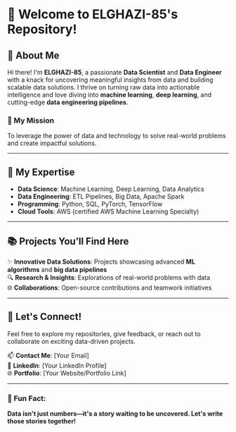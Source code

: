 # 👋 Welcome to ELGHAZI-85's Repository!

## 🚀 About Me
Hi there! I'm **ELGHAZI-85**, a passionate **Data Scientist** and **Data Engineer** with a knack for uncovering meaningful insights from data and building scalable data solutions. I thrive on turning raw data into actionable intelligence and love diving into **machine learning**, **deep learning**, and cutting-edge **data engineering pipelines**.

### 🌟 My Mission
To leverage the power of data and technology to solve real-world problems and create impactful solutions.

---

## 🔧 My Expertise
- **Data Science**: Machine Learning, Deep Learning, Data Analytics
- **Data Engineering**: ETL Pipelines, Big Data, Apache Spark
- **Programming**: Python, SQL, PyTorch, TensorFlow
- **Cloud Tools**: AWS (certified AWS Machine Learning Specialty)

---

## 📚 Projects You’ll Find Here
✨ **Innovative Data Solutions**: Projects showcasing advanced **ML algorithms** and **big data pipelines**  
🔍 **Research & Insights**: Explorations of real-world problems with data  
🌐 **Collaborations**: Open-source contributions and teamwork initiatives  

---

## 🎯 Let's Connect!
Feel free to explore my repositories, give feedback, or reach out to collaborate on exciting data-driven projects.

📫 **Contact Me**: [Your Email]  
💼 **LinkedIn**: [Your LinkedIn Profile]  
🌐 **Portfolio**: [Your Website/Portfolio Link]  

---

### 🚀 Fun Fact:
**Data isn't just numbers—it's a story waiting to be uncovered. Let's write those stories together!**
